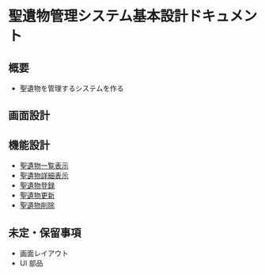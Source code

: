 # 聖遺物管理システム基本設計ドキュメント

## 概要

- 聖遺物を管理するシステムを作る

## 画面設計

## 機能設計

- [聖遺物一覧表示](functionalDefinition/artifactList.md)
- [聖遺物詳細表示](functionalDefinition/artifactDetail.md)
- [聖遺物登録](functionalDefinition/registerArtifact.md)
- [聖遺物更新](functionalDefinition/editArtifact.md)
- [聖遺物削除](functionalDefinition/removeArtifact.md)

## 未定・保留事項

- 画面レイアウト
- UI 部品
